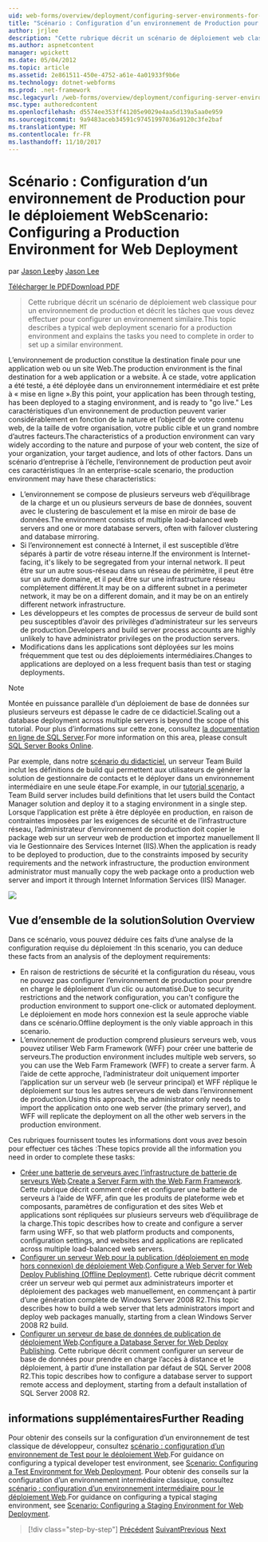 ```yaml
---
uid: web-forms/overview/deployment/configuring-server-environments-for-web-deployment/scenario-configuring-a-production-environment-for-web-deployment
title: "Scénario : Configuration d’un environnement de Production pour le déploiement Web | Documents Microsoft"
author: jrjlee
description: "Cette rubrique décrit un scénario de déploiement web classique pour un environnement de production et décrit les tâches que vous devez effectuer pour configurer un similaire..."
ms.author: aspnetcontent
manager: wpickett
ms.date: 05/04/2012
ms.topic: article
ms.assetid: 2e861511-450e-4752-a61e-4a01933f9b6e
ms.technology: dotnet-webforms
ms.prod: .net-framework
msc.legacyurl: /web-forms/overview/deployment/configuring-server-environments-for-web-deployment/scenario-configuring-a-production-environment-for-web-deployment
msc.type: authoredcontent
ms.openlocfilehash: d5574ee353ff41205e9029e4aa5d139a5aa0e959
ms.sourcegitcommit: 9a9483aceb34591c97451997036a9120c3fe2baf
ms.translationtype: MT
ms.contentlocale: fr-FR
ms.lasthandoff: 11/10/2017
---
```

<a name="scenario-configuring-a-production-environment-for-web-deployment"></a><span data-ttu-id="a9947-103">Scénario : Configuration d’un environnement de Production pour le déploiement Web</span><span class="sxs-lookup"><span data-stu-id="a9947-103">Scenario: Configuring a Production Environment for Web Deployment</span></span>
====================
<span data-ttu-id="a9947-104">par [Jason Lee](https://github.com/jrjlee)</span><span class="sxs-lookup"><span data-stu-id="a9947-104">by [Jason Lee](https://github.com/jrjlee)</span></span>

[<span data-ttu-id="a9947-105">Télécharger le PDF</span><span class="sxs-lookup"><span data-stu-id="a9947-105">Download PDF</span></span>](https://msdnshared.blob.core.windows.net/media/MSDNBlogsFS/prod.evol.blogs.msdn.com/CommunityServer.Blogs.Components.WeblogFiles/00/00/00/63/56/8130.DeployingWebAppsInEnterpriseScenarios.pdf)

> <span data-ttu-id="a9947-106">Cette rubrique décrit un scénario de déploiement web classique pour un environnement de production et décrit les tâches que vous devez effectuer pour configurer un environnement similaire.</span><span class="sxs-lookup"><span data-stu-id="a9947-106">This topic describes a typical web deployment scenario for a production environment and explains the tasks you need to complete in order to set up a similar environment.</span></span>


<span data-ttu-id="a9947-107">L’environnement de production constitue la destination finale pour une application web ou un site Web.</span><span class="sxs-lookup"><span data-stu-id="a9947-107">The production environment is the final destination for a web application or a website.</span></span> <span data-ttu-id="a9947-108">À ce stade, votre application a été testé, a été déployée dans un environnement intermédiaire et est prête à « mise en ligne ».</span><span class="sxs-lookup"><span data-stu-id="a9947-108">By this point, your application has been through testing, has been deployed to a staging environment, and is ready to "go live."</span></span> <span data-ttu-id="a9947-109">Les caractéristiques d’un environnement de production peuvent varier considérablement en fonction de la nature et l’objectif de votre contenu web, de la taille de votre organisation, votre public cible et un grand nombre d’autres facteurs.</span><span class="sxs-lookup"><span data-stu-id="a9947-109">The characteristics of a production environment can vary widely according to the nature and purpose of your web content, the size of your organization, your target audience, and lots of other factors.</span></span> <span data-ttu-id="a9947-110">Dans un scénario d’entreprise à l’échelle, l’environnement de production peut avoir ces caractéristiques :</span><span class="sxs-lookup"><span data-stu-id="a9947-110">In an enterprise-scale scenario, the production environment may have these characteristics:</span></span>

- <span data-ttu-id="a9947-111">L’environnement se compose de plusieurs serveurs web d’équilibrage de la charge et un ou plusieurs serveurs de base de données, souvent avec le clustering de basculement et la mise en miroir de base de données.</span><span class="sxs-lookup"><span data-stu-id="a9947-111">The environment consists of multiple load-balanced web servers and one or more database servers, often with failover clustering and database mirroring.</span></span>
- <span data-ttu-id="a9947-112">Si l’environnement est connecté à Internet, il est susceptible d’être séparés à partir de votre réseau interne.</span><span class="sxs-lookup"><span data-stu-id="a9947-112">If the environment is Internet-facing, it's likely to be segregated from your internal network.</span></span> <span data-ttu-id="a9947-113">Il peut être sur un autre sous-réseau dans un réseau de périmètre, il peut être sur un autre domaine, et il peut être sur une infrastructure réseau complètement différent.</span><span class="sxs-lookup"><span data-stu-id="a9947-113">It may be on a different subnet in a perimeter network, it may be on a different domain, and it may be on an entirely different network infrastructure.</span></span>
- <span data-ttu-id="a9947-114">Les développeurs et les comptes de processus de serveur de build sont peu susceptibles d’avoir des privilèges d’administrateur sur les serveurs de production.</span><span class="sxs-lookup"><span data-stu-id="a9947-114">Developers and build server process accounts are highly unlikely to have administrator privileges on the production servers.</span></span>
- <span data-ttu-id="a9947-115">Modifications dans les applications sont déployées sur les moins fréquemment que test ou des déploiements intermédiaires.</span><span class="sxs-lookup"><span data-stu-id="a9947-115">Changes to applications are deployed on a less frequent basis than test or staging deployments.</span></span>

> [!NOTE]
> <span data-ttu-id="a9947-116">Montée en puissance parallèle d’un déploiement de base de données sur plusieurs serveurs est dépasse le cadre de ce didacticiel.</span><span class="sxs-lookup"><span data-stu-id="a9947-116">Scaling out a database deployment across multiple servers is beyond the scope of this tutorial.</span></span> <span data-ttu-id="a9947-117">Pour plus d’informations sur cette zone, consultez [la documentation en ligne de SQL Server](https://technet.microsoft.com/en-us/library/ms130214.aspx).</span><span class="sxs-lookup"><span data-stu-id="a9947-117">For more information on this area, please consult [SQL Server Books Online](https://technet.microsoft.com/en-us/library/ms130214.aspx).</span></span>


<span data-ttu-id="a9947-118">Par exemple, dans notre [scénario du didacticiel](../deploying-web-applications-in-enterprise-scenarios/enterprise-web-deployment-scenario-overview.md), un serveur Team Build inclut les définitions de build qui permettent aux utilisateurs de générer la solution de gestionnaire de contacts et le déployer dans un environnement intermédiaire en une seule étape.</span><span class="sxs-lookup"><span data-stu-id="a9947-118">For example, in our [tutorial scenario](../deploying-web-applications-in-enterprise-scenarios/enterprise-web-deployment-scenario-overview.md), a Team Build server includes build definitions that let users build the Contact Manager solution and deploy it to a staging environment in a single step.</span></span> <span data-ttu-id="a9947-119">Lorsque l’application est prête à être déployée en production, en raison de contraintes imposées par les exigences de sécurité et de l’infrastructure réseau, l’administrateur d’environnement de production doit copier le package web sur un serveur web de production et importez manuellement Il via le Gestionnaire des Services Internet (IIS).</span><span class="sxs-lookup"><span data-stu-id="a9947-119">When the application is ready to be deployed to production, due to the constraints imposed by security requirements and the network infrastructure, the production environment administrator must manually copy the web package onto a production web server and import it through Internet Information Services (IIS) Manager.</span></span>

![](scenario-configuring-a-production-environment-for-web-deployment/_static/image1.png)

## <a name="solution-overview"></a><span data-ttu-id="a9947-120">Vue d’ensemble de la solution</span><span class="sxs-lookup"><span data-stu-id="a9947-120">Solution Overview</span></span>

<span data-ttu-id="a9947-121">Dans ce scénario, vous pouvez déduire ces faits d’une analyse de la configuration requise du déploiement :</span><span class="sxs-lookup"><span data-stu-id="a9947-121">In this scenario, you can deduce these facts from an analysis of the deployment requirements:</span></span>

- <span data-ttu-id="a9947-122">En raison de restrictions de sécurité et la configuration du réseau, vous ne pouvez pas configurer l’environnement de production pour prendre en charge le déploiement d’un clic ou automatisé.</span><span class="sxs-lookup"><span data-stu-id="a9947-122">Due to security restrictions and the network configuration, you can't configure the production environment to support one-click or automated deployment.</span></span> <span data-ttu-id="a9947-123">Le déploiement en mode hors connexion est la seule approche viable dans ce scénario.</span><span class="sxs-lookup"><span data-stu-id="a9947-123">Offline deployment is the only viable approach in this scenario.</span></span>
- <span data-ttu-id="a9947-124">L’environnement de production comprend plusieurs serveurs web, vous pouvez utiliser Web Farm Framework (WFF) pour créer une batterie de serveurs.</span><span class="sxs-lookup"><span data-stu-id="a9947-124">The production environment includes multiple web servers, so you can use the Web Farm Framework (WFF) to create a server farm.</span></span> <span data-ttu-id="a9947-125">À l’aide de cette approche, l’administrateur doit uniquement importer l’application sur un serveur web (le serveur principal) et WFF réplique le déploiement sur tous les autres serveurs de web dans l’environnement de production.</span><span class="sxs-lookup"><span data-stu-id="a9947-125">Using this approach, the administrator only needs to import the application onto one web server (the primary server), and WFF will replicate the deployment on all the other web servers in the production environment.</span></span>

<span data-ttu-id="a9947-126">Ces rubriques fournissent toutes les informations dont vous avez besoin pour effectuer ces tâches :</span><span class="sxs-lookup"><span data-stu-id="a9947-126">These topics provide all the information you need in order to complete these tasks:</span></span>

- <span data-ttu-id="a9947-127">[Créer une batterie de serveurs avec l’infrastructure de batterie de serveurs Web](configuring-a-database-server-for-web-deploy-publishing.md).</span><span class="sxs-lookup"><span data-stu-id="a9947-127">[Create a Server Farm with the Web Farm Framework](configuring-a-database-server-for-web-deploy-publishing.md).</span></span> <span data-ttu-id="a9947-128">Cette rubrique décrit comment créer et configurer une batterie de serveurs à l’aide de WFF, afin que les produits de plateforme web et composants, paramètres de configuration et des sites Web et applications sont répliquées sur plusieurs serveurs web d’équilibrage de la charge.</span><span class="sxs-lookup"><span data-stu-id="a9947-128">This topic describes how to create and configure a server farm using WFF, so that web platform products and components, configuration settings, and websites and applications are replicated across multiple load-balanced web servers.</span></span>
- <span data-ttu-id="a9947-129">[Configurer un serveur Web pour la publication (déploiement en mode hors connexion) de déploiement Web](configuring-a-web-server-for-web-deploy-publishing-offline-deployment.md).</span><span class="sxs-lookup"><span data-stu-id="a9947-129">[Configure a Web Server for Web Deploy Publishing (Offline Deployment)](configuring-a-web-server-for-web-deploy-publishing-offline-deployment.md).</span></span> <span data-ttu-id="a9947-130">Cette rubrique décrit comment créer un serveur web qui permet aux administrateurs importer et déploiement des packages web manuellement, en commençant à partir d’une génération complète de Windows Server 2008 R2.</span><span class="sxs-lookup"><span data-stu-id="a9947-130">This topic describes how to build a web server that lets administrators import and deploy web packages manually, starting from a clean Windows Server 2008 R2 build.</span></span>
- <span data-ttu-id="a9947-131">[Configurer un serveur de base de données de publication de déploiement Web](configuring-a-database-server-for-web-deploy-publishing.md).</span><span class="sxs-lookup"><span data-stu-id="a9947-131">[Configure a Database Server for Web Deploy Publishing](configuring-a-database-server-for-web-deploy-publishing.md).</span></span> <span data-ttu-id="a9947-132">Cette rubrique décrit comment configurer un serveur de base de données pour prendre en charge l’accès à distance et le déploiement, à partir d’une installation par défaut de SQL Server 2008 R2.</span><span class="sxs-lookup"><span data-stu-id="a9947-132">This topic describes how to configure a database server to support remote access and deployment, starting from a default installation of SQL Server 2008 R2.</span></span>

## <a name="further-reading"></a><span data-ttu-id="a9947-133">informations supplémentaires</span><span class="sxs-lookup"><span data-stu-id="a9947-133">Further Reading</span></span>

<span data-ttu-id="a9947-134">Pour obtenir des conseils sur la configuration d’un environnement de test classique de développeur, consultez [scénario : configuration d’un environnement de Test pour le déploiement Web](scenario-configuring-a-test-environment-for-web-deployment.md).</span><span class="sxs-lookup"><span data-stu-id="a9947-134">For guidance on configuring a typical developer test environment, see [Scenario: Configuring a Test Environment for Web Deployment](scenario-configuring-a-test-environment-for-web-deployment.md).</span></span> <span data-ttu-id="a9947-135">Pour obtenir des conseils sur la configuration d’un environnement intermédiaire classique, consultez [scénario : configuration d’un environnement intermédiaire pour le déploiement Web](scenario-configuring-a-staging-environment-for-web-deployment.md).</span><span class="sxs-lookup"><span data-stu-id="a9947-135">For guidance on configuring a typical staging environment, see [Scenario: Configuring a Staging Environment for Web Deployment](scenario-configuring-a-staging-environment-for-web-deployment.md).</span></span>

>[!div class="step-by-step"]
<span data-ttu-id="a9947-136">[Précédent](scenario-configuring-a-staging-environment-for-web-deployment.md)
[Suivant](configuring-a-web-server-for-web-deploy-publishing-remote-agent.md)</span><span class="sxs-lookup"><span data-stu-id="a9947-136">[Previous](scenario-configuring-a-staging-environment-for-web-deployment.md)
[Next](configuring-a-web-server-for-web-deploy-publishing-remote-agent.md)</span></span>
